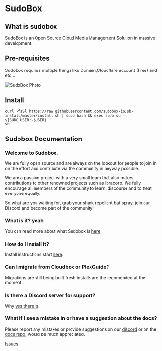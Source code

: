 # SudoBox

## What is sudobox
SudoBox is an Open Source Cloud Media Management Solution in massive development.

## Pre-requisites

SudoBox requires multiple things like Domain,Cloudflare account (Free) and etc...

![SudoBox Photo](https://github.com/sudobox-io/sb-install/blob/master/sb-installer.png?raw=true)

## Install

```
curl -fsSl https://raw.githubusercontent.com/sudobox-io/sb-install/master/install.sh | sudo bash && exec sudo su -l ${SUDO_USER:-$USER}
sb
```

## Sudobox Documentation

### Welcome to Sudobox.

We are fully open source and are always on the lookout for people to join in on the effort and contribute via the community in anyway possible.

We are a passion project with a very small team that also makes contributions to other renowned projects such as Ibracorp. We fully encourage all members of the community to learn, discourse and to treat everyone equally.

So what are you waiting for, grab your shark repellent bat spray, join our Discord and become part of the community!

### What is it? yeah

You can read more about what Sudobox is [here](https://sudobox.io).

### How do I install it?

Install instructions start [here](get-started/installation/installer.md).

### Can I migrate from Cloudbox or PlexGuide?

Migrations are still being built fresh installs are the recomended at the moment.

### Is there a Discord server for support?

Why [yes there is](https://discord.gg/JHUfBunU).

### What if I see a mistake in or have a suggestion about the docs?

Please report any mistakes or provide suggestions on our [discord](https://discord.gg/JHUfBunU) or on the [docs repo](https://github.com/sudobox-io/sb-documentation), would be much appreciated.

[Issues](https://github.com/sudobox-io/sb-documentation/issues)